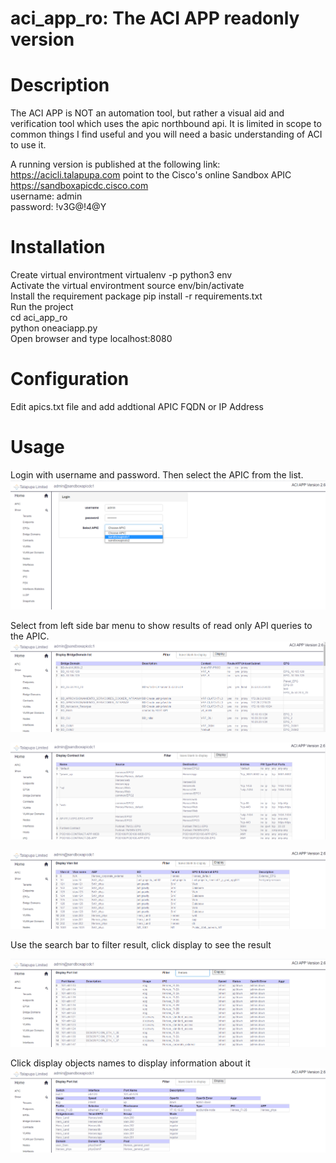 # aci_app_ro: The ACI APP readonly version

# Description

The ACI APP is NOT an automation tool, but rather a visual aid and verification tool which uses the apic northbound api.
It is limited in scope to common things I find useful and you will need a basic understanding of ACI to use it.

A running version is published at the following link: https://acicli.talapupa.com point to the Cisco's online Sandbox  APIC 
https://sandboxapicdc.cisco.com                                                                                  
username: admin                                                                                  
password: !v3G@!4@Y                                                                                  

# Installation

Create virtual environtment virtualenv -p python3 env                                                                                                                                                                    
Activate the virtual environtment source env/bin/activate                                                                                  
Install the requirement package pip install -r requirements.txt                                                                                  
Run the project                                                                                  
cd aci_app_ro                                                                                  
python oneaciapp.py                                                                                  
Open browser and type localhost:8080                                                                                   

# Configuration
Edit apics.txt file and add addtional APIC FQDN or IP Address

# Usage
Login with username and password. Then select the APIC from the list.                                                                                  
![Login Screenshot](static/images/Screenshot1.png)

Select from left side bar menu to show results of read only API queries to the APIC.                                                                                  
![BD Screenshot](static/images/Screenshot2.png)

![Contract Screenshot](static/images/Screenshot3.png)

![Vlan Screenshot](static/images/Screenshot4.png)

Use the search bar to filter result, click display to see the result                                                         

![Port Screenshot](static/images/Screenshot5.png)

Click display objects names to display information about it                                                         
![Addition Port Screenshot](static/images/Screenshot6.png)
